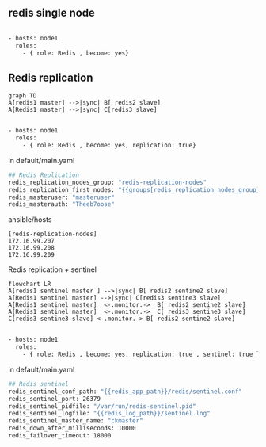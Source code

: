 

## redis single node

```bash

- hosts: node1
  roles:
    - { role: Redis , become: yes}

```






## Redis replication

```mermaid
graph TD
A[redis1 master] -->|sync| B[ redis2 slave]
A[Redis1 master] -->|sync| C[redis3 slave]
```

```bash

- hosts: node1
  roles:
    - { role: Redis , become: yes, replication: true}

```

 in default/main.yaml
```bash
## Redis Replication
redis_replication_nodes_group: "redis-replication-nodes"
redis_replication_first_nodes: "{{groups[redis_replication_nodes_group][0]}}"
redis_masteruser: "masteruser"
redis_masterauth: "Theeb7oose" 
```

ansible/hosts

```
[redis-replication-nodes]
172.16.99.207 
172.16.99.208
172.16.99.209 
```




Redis replication + sentinel

```mermaid
flowchart LR
A[redis1 sentinel master ] -->|sync| B[ redis2 sentine2 slave]
A[Redis1 sentinel master] -->|sync| C[redis3 sentine3 slave]
A[Redis1 sentinel master]  <-.monitor.->  B[ redis2 sentine2 slave]
A[Redis1 sentinel master]  <-.monitor.->  C[ redis3 sentine3 slave]
C[redis3 sentine3 slave] <-.monitor.-> B[ redis2 sentine2 slave]

```
```bash

- hosts: node1
  roles:
    - { role: Redis , become: yes, replication: true , sentinel: true }

```
 in default/main.yaml
``` bash
## Redis sentinel 
redis_sentinel_conf_path: "{{redis_app_path}}/redis/sentinel.conf"
redis_sentinel_port: 26379
redis_sentinel_pidfile: "/var/run/redis-sentinel.pid"
redis_sentinel_logfile: "{{redis_log_path}}/sentinel.log"
redis_sentinel_master_name: "ckmaster"
redis_down_after_milliseconds: 10000
redis_failover_timeout: 18000
````


